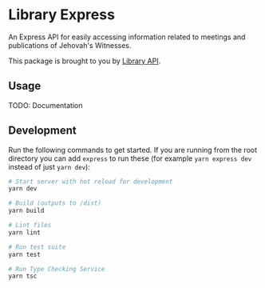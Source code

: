 # Library Express

An Express API for easily accessing information related to meetings and publications of Jehovah's Witnesses.

This package is brought to you by [Library API](../../README.md).

## Usage

TODO: Documentation

## Development

Run the following commands to get started. If you are running from the root directory you can add `express` to run these (for example `yarn express dev` instead of just `yarn dev`):

```bash
# Start server with hot reload for development
yarn dev

# Build (outputs to /dist)
yarn build

# Lint files
yarn lint

# Run test suite
yarn test

# Run Type Checking Service
yarn tsc
```
